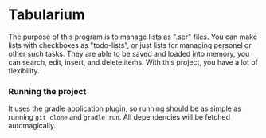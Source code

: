 # Tabularium
The purpose of this program is to manage lists as ".ser" files. You can make lists with checkboxes as "todo-lists", or just lists for managing personel or other such tasks. They are able to be saved and loaded into memory, you can search, edit, insert, and delete items. With this project, you have a lot of flexibility.

### Running the project
It uses the gradle application plugin, so running should be as simple as running `git clone` and `gradle run`. All dependencies will be fetched automagically.